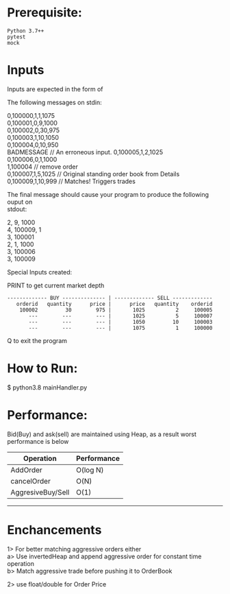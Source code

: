 # Prerequisite:
    Python 3.7++
    pytest
    mock

# Inputs

Inputs are expected in the form of 

The following messages on stdin:  

0,100000,1,1,1075  
0,100001,0,9,1000  
0,100002,0,30,975  
0,100003,1,10,1050   
0,100004,0,10,950  
BADMESSAGE // An erroneous input. 
0,100005,1,2,1025   
0,100006,0,1,1000  
1,100004 // remove order   
0,100007,1,5,1025 // Original standing order book from Details  
0,100009,1,10,999 // Matches! Triggers trades  

The final message should cause your program to produce the following ouput on  
stdout:  

2, 9, 1000  
4, 100009, 1  
3, 100001  
2, 1, 1000  
3, 100006  
3, 100009  

Special Inputs created:  

PRINT to get current market depth  

```
------------- BUY -------------- | ------------- SELL -------------
   orderid   quantity      price |      price   quantity    orderid 
    100002         30        975 |       1025          2     100005 
       ---        ---        --- |       1025          5     100007 
       ---        ---        --- |       1050         10     100003 
       ---        ---        --- |       1075          1     100000 

```

Q to exit the program  

# How to Run:

$ python3.8 mainHandler.py

# Performance:

Bid(Buy) and ask(sell) are maintained using Heap, as a result worst performance is below  

| Operation         | Performance |
| ----------------- | ----------- |
| AddOrder          | O(log N)    |
| cancelOrder       | O(N)        |
| AggresiveBuy/Sell | O(1)        |
-----------------------------------

# Enchancements

1> For better matching aggressive orders either  
    a> Use invertedHeap and append aggressive order for constant time operation  
    b> Match aggressive trade before pushing it to OrderBook  
    
2> use float/double for Order Price
